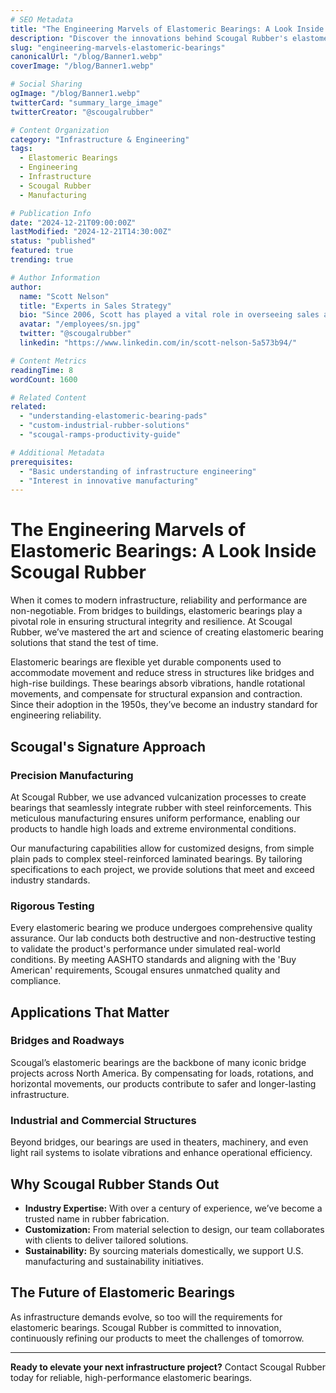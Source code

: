 ```yaml
---
# SEO Metadata
title: "The Engineering Marvels of Elastomeric Bearings: A Look Inside Scougal Rubber"
description: "Discover the innovations behind Scougal Rubber's elastomeric bearings. Learn how their advanced manufacturing and testing redefine infrastructure reliability."
slug: "engineering-marvels-elastomeric-bearings"
canonicalUrl: "/blog/Banner1.webp"
coverImage: "/blog/Banner1.webp"

# Social Sharing
ogImage: "/blog/Banner1.webp"
twitterCard: "summary_large_image"
twitterCreator: "@scougalrubber"

# Content Organization
category: "Infrastructure & Engineering"
tags:
  - Elastomeric Bearings
  - Engineering
  - Infrastructure
  - Scougal Rubber
  - Manufacturing

# Publication Info
date: "2024-12-21T09:00:00Z"
lastModified: "2024-12-21T14:30:00Z"
status: "published"
featured: true
trending: true

# Author Information
author:
  name: "Scott Nelson"
  title: "Experts in Sales Strategy"
  bio: "Since 2006, Scott has played a vital role in overseeing sales and marketing, as well as guiding Scougal’s transition to a state-of-the-art facility in Nevada."
  avatar: "/employees/sn.jpg"
  twitter: "@scougalrubber"
  linkedin: "https://www.linkedin.com/in/scott-nelson-5a573b94/"

# Content Metrics
readingTime: 8
wordCount: 1600

# Related Content
related:
  - "understanding-elastomeric-bearing-pads"
  - "custom-industrial-rubber-solutions"
  - "scougal-ramps-productivity-guide"

# Additional Metadata
prerequisites:
  - "Basic understanding of infrastructure engineering"
  - "Interest in innovative manufacturing"
---
```


# The Engineering Marvels of Elastomeric Bearings: A Look Inside Scougal Rubber

When it comes to modern infrastructure, reliability and performance are non-negotiable. From bridges to buildings, elastomeric bearings play a pivotal role in ensuring structural integrity and resilience. At Scougal Rubber, we’ve mastered the art and science of creating elastomeric bearing solutions that stand the test of time.

Elastomeric bearings are flexible yet durable components used to accommodate movement and reduce stress in structures like bridges and high-rise buildings. These bearings absorb vibrations, handle rotational movements, and compensate for structural expansion and contraction. Since their adoption in the 1950s, they’ve become an industry standard for engineering reliability.

## Scougal's Signature Approach

### Precision Manufacturing
At Scougal Rubber, we use advanced vulcanization processes to create bearings that seamlessly integrate rubber with steel reinforcements. This meticulous manufacturing ensures uniform performance, enabling our products to handle high loads and extreme environmental conditions.

Our manufacturing capabilities allow for customized designs, from simple plain pads to complex steel-reinforced laminated bearings. By tailoring specifications to each project, we provide solutions that meet and exceed industry standards.

### Rigorous Testing
Every elastomeric bearing we produce undergoes comprehensive quality assurance. Our lab conducts both destructive and non-destructive testing to validate the product's performance under simulated real-world conditions. By meeting AASHTO standards and aligning with the 'Buy American' requirements, Scougal ensures unmatched quality and compliance.

## Applications That Matter

### Bridges and Roadways
Scougal’s elastomeric bearings are the backbone of many iconic bridge projects across North America. By compensating for loads, rotations, and horizontal movements, our products contribute to safer and longer-lasting infrastructure.

### Industrial and Commercial Structures
Beyond bridges, our bearings are used in theaters, machinery, and even light rail systems to isolate vibrations and enhance operational efficiency.

## Why Scougal Rubber Stands Out

- **Industry Expertise:** With over a century of experience, we’ve become a trusted name in rubber fabrication.
- **Customization:** From material selection to design, our team collaborates with clients to deliver tailored solutions.
- **Sustainability:** By sourcing materials domestically, we support U.S. manufacturing and sustainability initiatives.

## The Future of Elastomeric Bearings

As infrastructure demands evolve, so too will the requirements for elastomeric bearings. Scougal Rubber is committed to innovation, continuously refining our products to meet the challenges of tomorrow.

---

**Ready to elevate your next infrastructure project?** Contact Scougal Rubber today for reliable, high-performance elastomeric bearings.